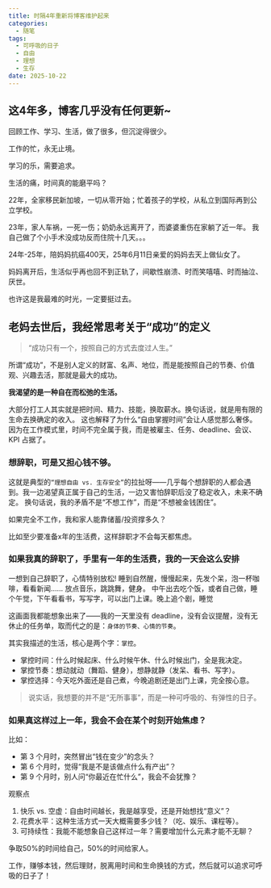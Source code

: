 ```yaml
---
title: 时隔4年重新将博客维护起来
categories:
  - 随笔
tags:
  - 可呼吸的日子
  - 自由
  - 理想
  - 生存
date: 2025-10-22
---
```



## 这4年多，博客几乎没有任何更新~ 

回顾工作、学习、生活，做了很多，但沉淀得很少。

工作的忙，永无止境。

学习的乐，需要追求。

生活的痛，时间真的能磨平吗？

22年，全家移民新加坡，一切从零开始；忙着孩子的学校，从私立到国际再到公立学校。

23年，家人车祸，一死一伤；奶奶永远离开了，而婆婆重伤在家躺了近一年。 我自己做了个小手术没成功反而住院十几天。。。

24年-25年，陪妈妈抗癌400天，25年6月11日亲爱的妈妈去天上做仙女了。

妈妈离开后，生活似乎再也回不到正轨了，间歇性崩溃、时而笑嘻嘻、时而抽泣、厌世。

也许这是我最难的时光，一定要挺过去。




## 老妈去世后，我经常思考关于“成功”的定义

> “成功只有一个，按照自己的方式去度过人生。”

所谓“成功”，不是别人定义的财富、名声、地位，而是能按照自己的节奏、价值观、兴趣去活，那就是最大的成功。

**我渴望的是一种自在而松弛的生活。**

大部分打工人其实就是把时间、精力、技能，换取薪水。换句话说，就是用有限的生命去换确定的收入。
这也解释了为什么“自由掌握时间”会让人感觉那么奢侈。因为在工作模式里，时间不完全属于我，而是被雇主、任务、deadline、会议、KPI 占据了。

### 想辞职，可是又担心钱不够。

这就是典型的`“理想自由 vs. 生存安全”`的拉扯呀——几乎每个想辞职的人都会遇到。我一边渴望真正属于自己的生活，一边又害怕辞职后没了稳定收入，未来不确定。
换句话说，我的矛盾不是“不想工作”，而是“不想被金钱困住”。

如果完全不工作，我和家人能靠储蓄/投资撑多久？

比如至少要准备x年的生活费，这样辞职才不会每天都焦虑。

### 如果我真的辞职了，手里有一年的生活费，我的一天会这么安排

一想到自己辞职了，心情特别放松!
睡到自然醒，慢慢起来，先发个呆，泡一杯咖啡，看看新闻…… 放点音乐，跳跳舞，健身。 
中午出去吃个饭，或者自己做，睡个午觉，下午看看书，写写字，可以出门上课。晚上追个剧，睡觉

这画面我都能想象出来了——我的一天里没有 deadline，没有会议提醒，没有无休止的任务单，取而代之的是：`身体的节奏、心情的节奏`。

其实我描述的生活，核心是两个字：`掌控`。

* 掌控时间：什么时候起床、什么时候午休、什么时候出门，全是我决定。
* 掌控节奏：想动就动（舞蹈、健身），想静就静（发呆、看书、写字）。
* 掌控选择：今天吃外面还是自己煮，今晚追剧还是出门上课，完全按心意。

> 说实话，我想要的并不是“无所事事”，而是一种可呼吸的、有弹性的日子。


### 如果真这样过上一年，我会不会在某个时刻开始焦虑？

比如：
* 第 3 个月时，突然冒出“钱在变少”的念头？
* 第 6 个月时，觉得“我是不是该做点什么有产出”？
* 第 9 个月时，别人问“你最近在忙什么”，我会不会犹豫？

观察点
1. 快乐 vs. 空虚：自由时间越长，我是越享受，还是开始想找“意义”？
2. 花费水平：这种生活方式一天大概需要多少钱？（吃、娱乐、课程等）。
3. 可持续性：我能不能想象自己这样过一年？需要增加什么元素才能不无聊？


争取50%的时间给自己，50%的时间给家人。

工作，赚够本钱，然后理财，脱离用时间和生命换钱的方式，然后就可以追求可呼吸的日子了！

